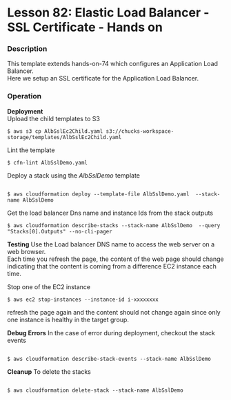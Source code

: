 # Lesson 82: Elastic Load Balancer - SSL Certificate - Hands on

### Description

This template extends hands-on-74 which configures an Application Load Balancer.  
Here we setup an SSL certificate for the Application Load Balancer.

### Operation

**Deployment**  
Upload the child templates to S3

```
$ aws s3 cp AlbSslEc2Child.yaml s3://chucks-workspace-storage/templates/AlbSslEc2Child.yaml
```

Lint the template

```
$ cfn-lint AlbSslDemo.yaml
```

Deploy a stack using the _AlbSslDemo_ template

```

$ aws cloudformation deploy --template-file AlbSslDemo.yaml  --stack-name AlbSslDemo
```

Get the load balancer Dns name and instance Ids from the stack outputs

```
$ aws cloudformation describe-stacks --stack-name AlbSslDemo  --query "Stacks[0].Outputs" --no-cli-pager
```

**Testing**
Use the Load balancer DNS name to access the web server on a web browser.  
Each time you refresh the page, the content of the web page should change indicating that the content is coming from a difference EC2 instance each time.

Stop one of the EC2 instance

```
$ aws ec2 stop-instances --instance-id i-xxxxxxxx
```

refresh the page again and the content should not change again since only one instance is healthy in the target group.

**Debug Errors**
In the case of error during deployment, checkout the stack events

```

$ aws cloudformation describe-stack-events --stack-name AlbSslDemo

```

**Cleanup**
To delete the stacks

```

$ aws cloudformation delete-stack --stack-name AlbSslDemo

```
